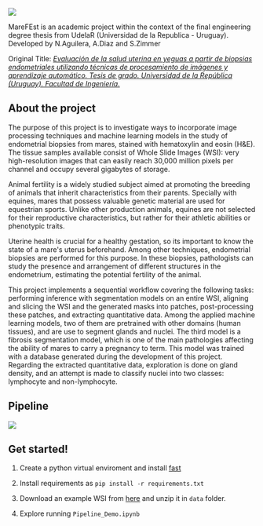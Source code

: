 ![](https://github.com/Peregalli/MareFEst/blob/release/v1/data/logo_2.png)

MareFEst is an academic project within the context of the final engineering degree thesis from UdelaR (Universidad de la Republica - Uruguay).
Developed by N.Aguilera, A.Diaz and S.Zimmer

Original Title: [*Evaluación de la salud uterina en yeguas a partir de biopsias endometriales utilizando técnicas de procesamiento de imágenes y aprendizaje automático. Tesis de grado. Universidad de la República (Uruguay). Facultad de Ingeniería.*](https://www.colibri.udelar.edu.uy/jspui/handle/20.500.12008/43668)

## About the project

The purpose of this project is to investigate ways to incorporate image processing techniques and machine learning models in the study of endometrial biopsies from mares, stained with hematoxylin and eosin (H&E). The tissue samples available consist of Whole Slide Images (WSI): very high-resolution images that can easily reach 30,000 million pixels per channel and occupy several gigabytes of storage.

Animal fertility is a widely studied subject aimed at promoting the breeding of animals that inherit characteristics from their parents. Specially with equines, mares that possess valuable genetic material are used for equestrian sports. Unlike other production animals, equines are not selected for their reproductive characteristics, but rather for their athletic abilities or phenotypic traits.

Uterine health is crucial for a healthy gestation, so its important to know the state of a mare's uterus beforehand. Among other techniques, endometrial biopsies are performed for this purpose. In these biopsies, pathologists can study the presence and arrangement of different structures in the endometrium, estimating the potential fertility of the animal.

This project implements a sequential workflow covering the following tasks: performing inference with segmentation models on an entire WSI, aligning and slicing the WSI and the generated masks into patches, post-processing these patches, and extracting quantitative data. Among the applied machine learning models, two of them are pretrained with other domains (human tissues), and are use to segment glands and nuclei. The third model is a fibrosis segmentation model, which is one of the main pathologies affecting the ability of mares to carry a pregnancy to term. This model was trained with a database generated during the development of this project. Regarding the extracted quantitative data, exploration is done on gland density, and an attempt is made to classify nuclei into two classes: lymphocyte and non-lymphocyte.


## Pipeline
![](https://github.com/Peregalli/MareFEst/blob/release/v1/data/workflow.png)

## Get started!
1. Create a python virtual enviroment and install [fast](https://fast.eriksmistad.no/#get-started)
2. Install requirements as `pip install -r requirements.txt`
3. Download an example WSI from [here](https://drive.google.com/file/d/1kv4USkKeDXUmVU-yp3oR-uZbAtw5hX96/view?usp=sharing) and unzip it in `data` folder.

4. Explore running `Pipeline_Demo.ipynb`
